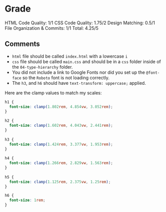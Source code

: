 # Grade

HTML Code Quality: 1/1
CSS Code Quality: 1.75/2
Design Matching: 0.5/1
File Organization & Commits: 1/1
Total: 4.25/5

## Comments
- `html` file should be called `index.html` with a lowercase `i`
- `css` file should be called `main.css` and should be in a `css` folder inside of the `04-type-hierarchy` folder.
- You did not include a link to Google Fonts nor did you set up the `@font-face` so the `Roboto` font is not loading correctly.
- The `h3`, and `h6` should have `text-transform: uppercase;` applied.

Here are the clamp values to match my scales:
```css
h1 {
  font-size: clamp(1.802rem, 4.854vw, 3.052rem);
}
  
h2 {
  font-size: clamp(1.602rem, 4.043vw, 2.441rem);
}
  
h3 {
  font-size: clamp(1.424rem, 3.377vw, 1.953rem);
}
  
h4 {
  font-size: clamp(1.266rem, 2.829vw, 1.563rem);
}
  
h5 {
  font-size: clamp(1.125rem, 2.375vw, 1.25rem);
}

h6 {
  font-size: 1rem;
}
```